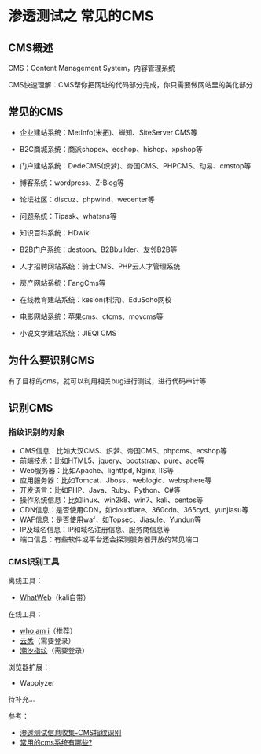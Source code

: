 # 渗透测试之 常见的CMS

## CMS概述

CMS：Content Management System，内容管理系统

CMS快速理解：CMS帮你把网址的代码部分完成，你只需要做网站里的美化部分



## 常见的CMS

- 企业建站系统：MetInfo(米拓)、蝉知、SiteServer CMS等

- B2C商城系统：商派shopex、ecshop、hishop、xpshop等

- 门户建站系统：DedeCMS(织梦)、帝国CMS、PHPCMS、动易、cmstop等
- 博客系统：wordpress、Z-Blog等
- 论坛社区：discuz、phpwind、wecenter等

- 问题系统：Tipask、whatsns等

- 知识百科系统：HDwiki

- B2B门户系统：destoon、B2Bbuilder、友邻B2B等

- 人才招聘网站系统：骑士CMS、PHP云人才管理系统

- 房产网站系统：FangCms等

- 在线教育建站系统：kesion(科汛)、EduSoho网校

- 电影网站系统：苹果cms、ctcms、movcms等

- 小说文学建站系统：JIEQI CMS



## 为什么要识别CMS

有了目标的cms，就可以利用相关bug进行测试，进行代码审计等



## 识别CMS

### 指纹识别的对象

- CMS信息：比如大汉CMS、织梦、帝国CMS、phpcms、ecshop等
- 前端技术：比如HTML5、jquery、bootstrap、pure、ace等
- Web服务器：比如Apache、lighttpd, Nginx, IIS等
- 应用服务器：比如Tomcat、Jboss、weblogic、websphere等
- 开发语言：比如PHP、Java、Ruby、Python、C#等
- 操作系统信息：比如linux、win2k8、win7、kali、centos等
- CDN信息：是否使用CDN，如cloudflare、360cdn、365cyd、yunjiasu等
- WAF信息：是否使用waf，如Topsec、Jiasule、Yundun等
- IP及域名信息：IP和域名注册信息、服务商信息等
- 端口信息：有些软件或平台还会探测服务器开放的常见端口



### CMS识别工具

离线工具：

- [WhatWeb](https://github.com/urbanadventurer/WhatWeb)（kali自带）



在线工具：

- [who am i](http://whatweb.bugscaner.com/)（推荐）
- [云悉](http://www.yunsee.cn/)（需要登录）
- [潮汐指纹](http://finger.tidesec.net/)（需要登录）



浏览器扩展：

- Wapplyzer



待补充...

参考：

- [渗透测试信息收集-CMS指纹识别](https://zhuanlan.zhihu.com/p/355150689)
- [常用的cms系统有哪些?](https://www.metinfo.cn/faq/2337.html)



